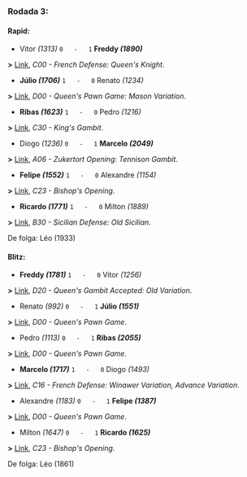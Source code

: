 ### Rodada 3:

#### Rapid:

* Vitor *(1313)* `0   -   1` **Freddy *(1890)***

**>** [Link](https://www.lichess.org/mPoMdB5X), *C00 - French Defense: Queen's Knight*.
* **Júlio *(1706)*** `1   -   0`  Renato *(1234)*

**>** [Link](https://www.lichess.org/UoTKilWT), *D00 - Queen's Pawn Game: Mason Variation*.
* **Ribas *(1623)*** `1   -   0`  Pedro *(1216)*

**>** [Link](https://www.lichess.org/rwRiLi0u), *C30 - King's Gambit*.
* Diogo *(1236)* `0   -   1` **Marcelo *(2049)***

**>** [Link](https://www.lichess.org/iTEYyYuH), *A06 - Zukertort Opening: Tennison Gambit*.
* **Felipe *(1552)*** `1   -   0`  Alexandre *(1154)*

**>** [Link](https://www.lichess.org/AjfNFS7V), *C23 - Bishop's Opening*.
* **Ricardo *(1771)*** `1   -   0`  Milton *(1889)*

**>** [Link](https://www.lichess.org/ONIds6vg), *B30 - Sicilian Defense: Old Sicilian*.

De folga: Léo (1933)

#### Blitz:

* **Freddy *(1781)*** `1   -   0`  Vitor *(1256)*

**>** [Link](https://www.lichess.org/2NkAyca4), *D20 - Queen's Gambit Accepted: Old Variation*.
* Renato *(992)* `0   -   1` **Júlio *(1551)***

**>** [Link](https://www.lichess.org/sGYNFcf4), *D00 - Queen's Pawn Game*.
* Pedro *(1113)* `0   -   1` **Ribas *(2055)***

**>** [Link](https://www.lichess.org/XPb1HyYk), *D00 - Queen's Pawn Game*.
* **Marcelo *(1717)*** `1   -   0`  Diogo *(1493)*

**>** [Link](https://www.lichess.org/5TFXe391), *C16 - French Defense: Winawer Variation, Advance Variation*.
* Alexandre *(1183)* `0   -   1` **Felipe *(1387)***

**>** [Link](https://www.lichess.org/Ph54JBSv), *D00 - Queen's Pawn Game*.
* Milton *(1647)* `0   -   1` **Ricardo *(1625)***

**>** [Link](https://www.lichess.org/fWgQh4gz), *C23 - Bishop's Opening*.

De folga: Léo (1861)

